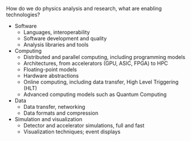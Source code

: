 How do we do physics analysis and research, what are enabling technologies?

  - Software
    - Languages, interoperability
    - Software development and quality
    - Analysis libraries and tools
  - Computing
    - Distributed and parallel computing, including programming models
    - Architectures, from accelerators (GPU, ASIC, FPGA) to HPC
    - Floating-point models
    - Hardware abstractions
    - Online computing, including data transfer, High Level Triggering (HLT)
    - Advanced computing models such as Quantum Computing
  - Data
    - Data transfer, networking
    - Data formats and compression
  - Simulation and visualization
    - Detector and accelerator simulations, full and fast
    - Visualization techniques; event displays
